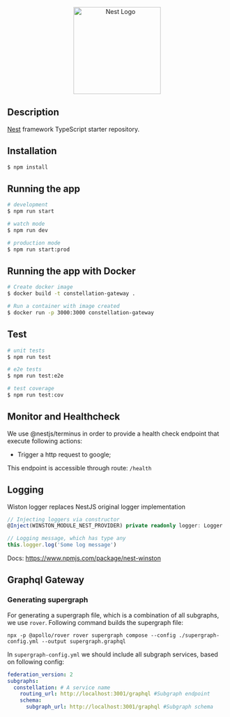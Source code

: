 <p align="center">
  <a href="http://nestjs.com/" target="blank"><img src="https://nestjs.com/img/logo-small.svg" width="200" alt="Nest Logo" /></a>
</p>

## Description

[Nest](https://github.com/nestjs/nest) framework TypeScript starter repository.

## Installation

```bash
$ npm install
```

## Running the app

```bash
# development
$ npm run start

# watch mode
$ npm run dev

# production mode
$ npm run start:prod
```

## Running the app with Docker

```bash
# Create docker image
$ docker build -t constellation-gateway .

# Run a container with image created
$ docker run -p 3000:3000 constellation-gateway
```

## Test

```bash
# unit tests
$ npm run test

# e2e tests
$ npm run test:e2e

# test coverage
$ npm run test:cov
```

## Monitor and Healthcheck

We use @nestjs/terminus in order to provide a health check endpoint that execute following actions:
- Trigger a http request to google;

This endpoint is accessible through route: `/health`

## Logging

Wiston logger replaces NestJS original logger implementation

```typescript
// Injecting loggers via constructor
@Inject(WINSTON_MODULE_NEST_PROVIDER) private readonly logger: Logger

// Logging message, which has type any
this.logger.log('Some log message')
```

Docs: https://www.npmjs.com/package/nest-winston

## Graphql Gateway

### Generating supergraph

For generating a supergraph file, which is a combination of all subgraphs, we use `rover`. Following command builds the supergraph file:

```shell
npx -p @apollo/rover rover supergraph compose --config ./supergraph-config.yml --output supergraph.graphql
```

In `supergraph-config.yml` we should include all subgraph services, based on following config:

```yml
federation_version: 2
subgraphs:
  constellation: # A service name
    routing_url: http://localhost:3001/graphql #Subgraph endpoint
    schema:
      subgraph_url: http://localhost:3001/graphql #Subgraph schema
```
